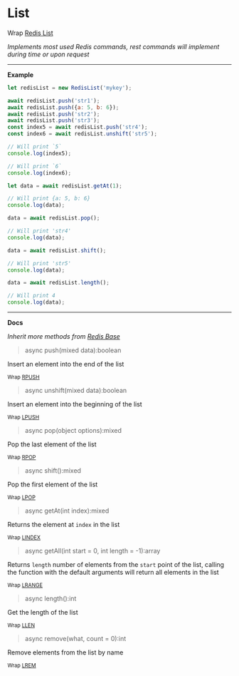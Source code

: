 # List

Wrap [Redis List](https://redis.io/commands#list)

_Implements most used Redis commands, rest commands will implement during time or upon request_

---

**Example**

```javascript
let redisList = new RedisList('mykey');

await redisList.push('str1');
await redisList.push({a: 5, b: 6});
await redisList.push('str2');
await redisList.push('str3');
const index5 = await redisList.push('str4');
const index6 = await redisList.unshift('str5');

// Will print `5`
console.log(index5);

// Will print `6`
console.log(index6);

let data = await redisList.getAt(1);

// Will print {a: 5, b: 6}
console.log(data); 

data = await redisList.pop();

// Will print 'str4'
console.log(data); 

data = await redisList.shift();

// Will print 'str5'
console.log(data);

data = await redisList.length();

// Will print 4
console.log(data); 
```

---

**Docs**

_Inherit more methods from [Redis Base](redisBase.md)_

> async push(mixed data):boolean
    
Insert an element into the end of the list

<sub>Wrap [RPUSH](https://redis.io/commands/rpush)</sup>

> async unshift(mixed data):boolean
    
Insert an element into the beginning of the list

<sub>Wrap [LPUSH](https://redis.io/commands/lpush)</sub>

> async pop(object options):mixed

Pop the last element of the list

<sub>Wrap [RPOP](https://redis.io/commands/rpop)</sub>

> async shift():mixed

Pop the first element of the list

<sub>Wrap [LPOP](https://redis.io/commands/lpop)</sub>

> async getAt(int index):mixed
    
Returns the element at `index` in the list

<sub>Wrap [LINDEX](https://redis.io/commands/lindex)</sub>

> async getAll(int start = 0, int length = -1):array
    
Returns `length` number of elements from the `start` point of the list, 
calling the function with the default arguments will return all elements in the list

<sub>Wrap [LRANGE](https://redis.io/commands/lrange)</sub>

> async length():int
    
Get the length of the list

<sub>Wrap [LLEN](https://redis.io/commands/llen)</sub>

> async remove(what, count = 0):int
    
Remove elements from the list by name

<sub>Wrap [LREM](https://redis.io/commands/lrem)</sub>

